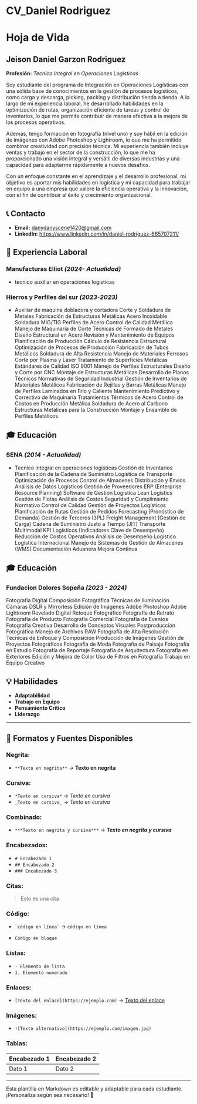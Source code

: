 # CV_Daniel Rodriguez
# Hoja de Vida

## Jeison Daniel Garzon Rodriguez
**Profesión:** _Tecnico Integral en Operaciones Logisticas_

Soy estudiante del programa de Integración en Operaciones Logísticas con una sólida base de conocimientos en la gestión de procesos logísticos, como carga y descarga, picking, packing y distribución tienda a tienda. A lo largo de mi experiencia laboral, he desarrollado habilidades en la optimización de rutas, organización eficiente de tareas y control de inventarios, lo que me permite contribuir de manera efectiva a la mejora de los procesos operativos.

Además, tengo formación en fotografía (nivel uno) y soy hábil en la edición de imágenes con Adobe Photoshop y Lightroom, lo que me ha permitido combinar creatividad con precisión técnica. Mi experiencia también incluye ventas y trabajo en el sector de la construcción, lo que me ha proporcionado una visión integral y versátil de diversas industrias y una capacidad para adaptarme rápidamente a nuevos desafíos.

Con un enfoque constante en el aprendizaje y el desarrollo profesional, mi objetivo es aportar mis habilidades en logística y mi capacidad para trabajar en equipo a una empresa que valore la eficiencia operativa y la innovación, con el fin de contribuir al éxito y crecimiento organizacional.

## 📞 Contacto
- **Email:** [danydanyscene1420@gmail.com](danydanyscene1420@gmail.com)
- **LinkedIn:** https://www.linkedin.com/in/daniel-rodriguez-665707211/

## 🏢 Experiencia Laboral
### **Manufacturas Elliot** _(2024- Actualidad)_
- tecnico auxiliar en operaciones logisticas

### **Hierros y Perfiles del sur** _(2023-2023)_
- Auxiliar de maquina dobladora y cortadora
Corte y Soldadura de Metales
Fabricación de Estructuras Metálicas
Acero Inoxidable
Soldadura MIG/TIG
Perfiles de Acero
Control de Calidad Metálica
Manejo de Maquinaria de Corte
Técnicas de Formado de Metales
Diseño Estructural en Acero
Revisión y Mantenimiento de Equipos
Planificación de Producción
Cálculo de Resistencia Estructural
Optimización de Procesos de Producción
Fabricación de Tubos Metálicos
Soldadura de Alta Resistencia
Manejo de Materiales Ferrosos
Corte por Plasma y Láser
Tratamiento de Superficies Metálicas
Estándares de Calidad ISO 9001
Manejo de Perfiles Estructurales
Diseño y Corte por CNC
Montaje de Estructuras Metálicas
Desarrollo de Planos Técnicos
Normativas de Seguridad Industrial
Gestión de Inventarios de Materiales Metálicos
Fabricación de Rejillas y Barras Metálicas
Manejo de Perfiles Laminados en Frío y Caliente
Mantenimiento Predictivo y Correctivo de Maquinaria
Tratamientos Térmicos de Acero
Control de Costos en Producción Metálica
Soldadura de Acero al Carbono
Estructuras Metálicas para la Construcción
Montaje y Ensamble de Perfiles Metálicos
## 🎓 Educación
### **SENA** _(2014 - Actualidad)_
- Tecnico integral en operaciones logisticas
Gestión de Inventarios
Planificación de la Cadena de Suministro
Logística de Transporte
Optimización de Procesos
Control de Almacenes
Distribución y Envíos
Análisis de Datos Logísticos
Gestión de Proveedores
ERP (Enterprise Resource Planning)
Software de Gestión Logística
Lean Logistics
Gestión de Flotas
Análisis de Costos
Seguridad y Cumplimiento Normativo
Control de Calidad
Gestión de Proyectos Logísticos
Planificación de Rutas
Gestión de Pedidos
Forecasting (Pronóstico de Demanda)
Gestión de Terceros (3PL)
Freight Management (Gestión de Carga)
Cadena de Suministro Justo a Tiempo (JIT)
Transporte Multimodal
KPI Logísticos (Indicadores Clave de Desempeño)
Reducción de Costos Operativos
Análisis de Desempeño Logístico
Logística Internacional
Manejo de Sistemas de Gestión de Almacenes (WMS)
Documentación Aduanera
Mejora Continua
## 🎓 Educación
### **Fundacion Dolores Sopeña** _(2023 - 2024)_
Fotografía Digital
Composición Fotográfica
Técnicas de Iluminación
Cámaras DSLR y Mirrorless
Edición de Imágenes
Adobe Photoshop
Adobe Lightroom
Revelado Digital
Retoque Fotográfico
Fotografía de Retrato
Fotografía de Producto
Fotografía Comercial
Fotografía de Eventos
Fotografía Creativa
Desarrollo de Conceptos Visuales
Postproducción Fotográfica
Manejo de Archivos RAW
Fotografía de Alta Resolución
Técnicas de Enfoque y Composición
Producción de Imágenes
Gestión de Proyectos Fotográficos
Fotografía de Moda
Fotografía de Paisaje
Fotografía en Estudio
Fotografía de Reportaje
Fotografía de Arquitectura
Fotografía en Exteriores
Edición y Mejora de Color
Uso de Filtros en Fotografía
Trabajo en Equipo Creativo
## 💡 Habilidades
- **Adaptabilidad**
- **Trabajo en Equipo**
- **Pensamiento Crítico**
- **Liderazgo**

---

## 🎨 Formatos y Fuentes Disponibles

### **Negrita:**
- `**Texto en negrita**` → **Texto en negrita**

### **Cursiva:**
- `*Texto en cursiva*` → *Texto en cursiva*
- `_Texto en cursiva_` → _Texto en cursiva_

### **Combinado:**
- `***Texto en negrita y cursiva***` → ***Texto en negrita y cursiva***

### **Encabezados:**
- `# Encabezado 1`
- `## Encabezado 2`
- `### Encabezado 3`

### **Citas:**
> Esto es una cita

### **Código:**
- `` `código en línea` `` → `código en línea`
- ```
  Código en bloque
  ```

### **Listas:**
- `- Elemento de lista`
- `1. Elemento numerado`

### **Enlaces:**
- `[Texto del enlace](https://ejemplo.com)` → [Texto del enlace](https://ejemplo.com)

### **Imágenes:**
- `![Texto alternativo](https://ejemplo.com/imagen.jpg)`

### **Tablas:**
| Encabezado 1 | Encabezado 2 |
|-------------|-------------|
| Dato 1     | Dato 2      |

---

Esta plantilla en Markdown es editable y adaptable para cada estudiante. ¡Personaliza según sea necesario! 🎯

